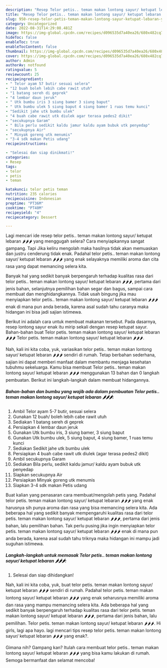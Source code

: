 ```yaml
---
description: "Resep Telor petis.. teman makan lontong sayur/ ketupat lebaran 🌶🌶🌶 yang Enak, Buat Buka Puasa}"
title: "Resep Telor petis.. teman makan lontong sayur/ ketupat lebaran 🌶🌶🌶 yang Enak, Buat Buka Puasa}"
slug: 950-resep-telor-petis-teman-makan-lontong-sayur-ketupat-lebaran-yang-enak-buat-buka-puasa
category: Uncategorized
date: 2022-08-31T14:29:08.481Z
image: https://img-global.cpcdn.com/recipes/d096535d7a40ea26/680x482cq70/telor-petis-teman-makan-lontong-sayur-ketupat-lebaran-foto-resep-utama.jpg
hideToc: false
enableToc: true
enableTocContent: false
thumbnail: https://img-global.cpcdn.com/recipes/d096535d7a40ea26/680x482cq70/telor-petis-teman-makan-lontong-sayur-ketupat-lebaran-foto-resep-utama.jpg
cover: https://img-global.cpcdn.com/recipes/d096535d7a40ea26/680x482cq70/telor-petis-teman-makan-lontong-sayur-ketupat-lebaran-foto-resep-utama.jpg
author: Admin
authorAv: notfound
ratingvalue: 5
reviewcount: 25
recipeingredient:
- " Telor ayam 57 butir sesuai selera"
- "12 buah boleh lebih cabe rawit utuh"
- "1 batang sereh di geprek"
- "4 lembar daun jeruk"
- " Utk bumbu iris 3 siung bamer 3 siung baput"
- " Utk bumbu ulek 5 siung baput 4 siung bamer 1 ruas temu kunci"
- "Sedikit jahe utk bumbu ulek"
- "4 buah cabe rawit utk diulek agar terasa pedes2 dikit"
- "secukupnya Garam"
- " Bila perlu sedikit kaldu jamur kaldu ayam bubuk utk penyedap"
- "secukupnya Air"
- " Minyak goreng utk menumis"
- "3-4 sdk makan Petis udang"
recipeinstructions:

- "Selesai dan siap dinikmati!"
categories:
- Resep
tags:
- telor
- petis
- teman

katakunci: telor petis teman 
nutrition: 235 calories
recipecuisine: Indonesian
preptime: "PT36M"
cooktime: "PT40M"
recipeyield: "4"
recipecategory: Dessert

---
```



Lagi mencari ide resep telor petis.. teman makan lontong sayur/ ketupat lebaran 🌶🌶🌶 yang menggugah selera? Cara menyiapkannya sangat gampang. Tapi Jika keliru mengolah maka hasilnya tidak akan memuaskan dan justru cenderung tidak enak. Padahal telor petis.. teman makan lontong sayur/ ketupat lebaran 🌶🌶🌶 yang enak selayaknya memiliki aroma dan cita rasa yang dapat memancing selera kita.


Banyak hal yang sedikit banyak berpengaruh terhadap kualitas rasa dari telor petis.. teman makan lontong sayur/ ketupat lebaran 🌶🌶🌶, pertama dari jenis bahan, selanjutnya pemilihan bahan segar dan bagus, sampai cara membuat dan menghidangkannya. Tidak usah bingung jika mau menyiapkan telor petis.. teman makan lontong sayur/ ketupat lebaran 🌶🌶🌶 enak di mana pun anda berada, karena asal sudah tahu caranya maka hidangan ini bisa jadi sajian istimewa.

Berikut ini adalah cara untuk membuat makanan tersebut. Pada dasarnya, resep lontong sayur enak itu mirip sekali dengan resep ketupat sayur. Bahan-bahan buat Telor petis. teman makan lontong sayur/ ketupat lebaran 🌶🌶🌶 Telor petis. teman makan lontong sayur/ ketupat lebaran 🌶🌶🌶.


Nah, kali ini kita coba, yuk, variasikan telor petis.. teman makan lontong sayur/ ketupat lebaran 🌶🌶🌶 sendiri di rumah. Tetap berbahan sederhana, sajian ini dapat memberi manfaat dalam membantu menjaga kesehatan tubuhmu sekeluarga. Kamu bisa membuat Telor petis.. teman makan lontong sayur/ ketupat lebaran 🌶🌶🌶 menggunakan 13 bahan dan 0 langkah pembuatan. Berikut ini langkah-langkah dalam membuat hidangannya.

<!--inarticleads1-->

##### Bahan-bahan dan bumbu yang wajib ada dalam pembuatan Telor petis.. teman makan lontong sayur/ ketupat lebaran 🌶🌶🌶:

1. Ambil  Telor ayam 5-7 butir, sesuai selera
1. Gunakan 12 buah/ boleh lebih cabe rawit utuh
1. Sediakan 1 batang sereh di geprek
1. Persiapkan 4 lembar daun jeruk
1. Gunakan  Utk bumbu iris, 3 siung bamer, 3 siung baput
1. Gunakan  Utk bumbu ulek, 5 siung baput, 4 siung bamer, 1 ruas temu kunci
1. Sediakan Sedikit jahe utk bumbu ulek
1. Persiapkan 4 buah cabe rawit utk diulek (agar terasa pedes2 dikit)
1. Ambil secukupnya Garam
1. Sediakan  Bila perlu, sedikit kaldu jamur/ kaldu ayam bubuk utk penyedap
1. Siapkan secukupnya Air
1. Persiapkan  Minyak goreng utk menumis
1. Siapkan 3-4 sdk makan Petis udang


Buat kalian yang penasaran cara membuat/mengolah petis yang. Padahal telor petis. teman makan lontong sayur/ ketupat lebaran 🌶🌶🌶 yang enak harusnya sih punya aroma dan rasa yang bisa memancing selera kita. Ada beberapa hal yang sedikit banyak mempengaruhi kualitas rasa dari telor petis. teman makan lontong sayur/ ketupat lebaran 🌶🌶🌶, pertama dari jenis bahan, lalu pemilihan bahan. Tak perlu pusing jika ingin menyiapkan telor petis. teman makan lontong sayur/ ketupat lebaran 🌶🌶🌶 enak di mana pun anda berada, karena asal sudah tahu triknya maka hidangan ini mampu jadi suguhan istimewa. 

<!--inarticleads2-->

##### Langkah-langkah untuk memasak Telor petis.. teman makan lontong sayur/ ketupat lebaran 🌶🌶🌶:


1. Selesai dan siap dihidangkan!

Nah, kali ini kita coba, yuk, buat telor petis. teman makan lontong sayur/ ketupat lebaran 🌶🌶🌶 sendiri di rumah. Padahal telor petis. teman makan lontong sayur/ ketupat lebaran 🌶🌶🌶 yang enak seharusnya memiliki aroma dan rasa yang mampu memancing selera kita. Ada beberapa hal yang sedikit banyak berpengaruh terhadap kualitas rasa dari telor petis. teman makan lontong sayur/ ketupat lebaran 🌶🌶🌶, pertama dari jenis bahan, lalu pemilihan. Telor petis. teman makan lontong sayur/ ketupat lebaran 🌶🌶🌶. Hi girls, lagi apa hayo. lagi mencari tips resep telor petis. teman makan lontong sayur/ ketupat lebaran 🌶🌶🌶 yang enak?. 

Gimana nih? Gampang kan? Itulah cara membuat telor petis.. teman makan lontong sayur/ ketupat lebaran 🌶🌶🌶 yang bisa kamu lakukan di rumah. Semoga bermanfaat dan selamat mencoba!

